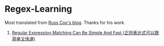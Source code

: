 # Regex-Learning

Most translated from [Russ Cox's blog](https://swtch.com/~rsc/regexp/). Thanks for his work.



1. [Regular Expression Matching Can Be Simple And Fast (正则表达式可以既简单又快速)](https://github.com/fooozhe/Regex-Learning/blob/master/regexp1.md)


